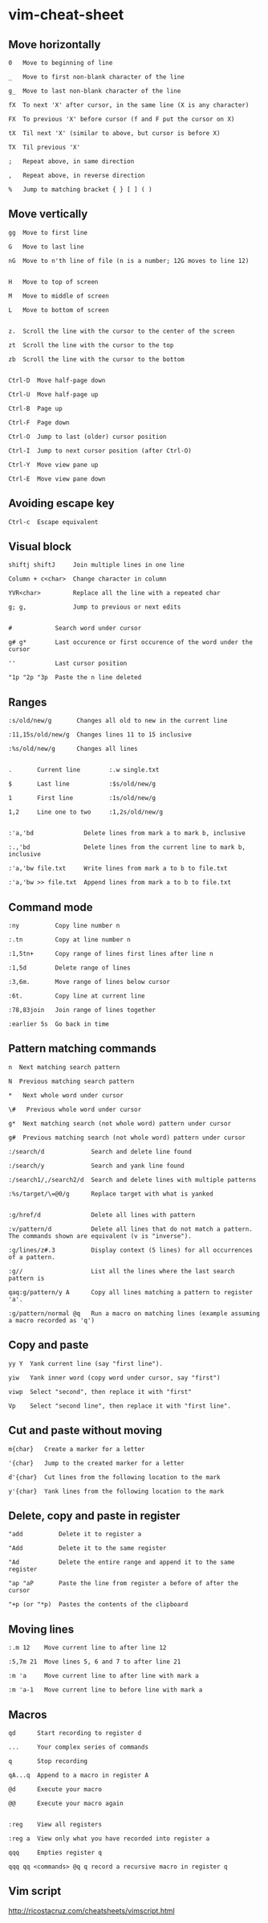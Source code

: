 # vim-cheat-sheet

## Move horizontally

    0   Move to beginning of line

    _   Move to first non-blank character of the line

    g_  Move to last non-blank character of the line

    fX  To next 'X' after cursor, in the same line (X is any character)

    FX  To previous 'X' before cursor (f and F put the cursor on X)

    tX  Til next 'X' (similar to above, but cursor is before X)

    TX  Til previous 'X'

    ;   Repeat above, in same direction

    ,   Repeat above, in reverse direction

    %   Jump to matching bracket { } [ ] ( )

## Move vertically

    gg  Move to first line

    G   Move to last line

    nG  Move to n'th line of file (n is a number; 12G moves to line 12)


    H   Move to top of screen

    M   Move to middle of screen

    L   Move to bottom of screen


    z.  Scroll the line with the cursor to the center of the screen

    zt  Scroll the line with the cursor to the top

    zb  Scroll the line with the cursor to the bottom


    Ctrl-D  Move half-page down

    Ctrl-U  Move half-page up

    Ctrl-B  Page up

    Ctrl-F  Page down

    Ctrl-O  Jump to last (older) cursor position

    Ctrl-I  Jump to next cursor position (after Ctrl-O)

    Ctrl-Y  Move view pane up

    Ctrl-E  Move view pane down

## Avoiding escape key 

    Ctrl-c  Escape equivalent

## Visual block

    shiftj shiftJ     Join multiple lines in one line

    Column + c<char>  Change character in column

    YVR<char>         Replace all the line with a repeated char

    g; g,             Jump to previous or next edits
    

    #            Search word under cursor

    g# g*        Last occurence or first occurence of the word under the cursor

    ''           Last cursor position

    "1p "2p "3p  Paste the n line deleted
    

## Ranges

    :s/old/new/g       Changes all old to new in the current line

    :11,15s/old/new/g  Changes lines 11 to 15 inclusive

    :%s/old/new/g      Changes all lines


    .       Current line        :.w single.txt

    $       Last line           :$s/old/new/g

    1       First line          :1s/old/new/g

    1,2     Line one to two     :1,2s/old/new/g


    :'a,'bd              Delete lines from mark a to mark b, inclusive

    :.,'bd               Delete lines from the current line to mark b, inclusive

    :'a,'bw file.txt     Write lines from mark a to b to file.txt

    :'a,'bw >> file.txt  Append lines from mark a to b to file.txt

## Command mode 

    :ny          Copy line number n

    :.tn         Copy at line number n

    :1,5tn+      Copy range of lines first lines after line n

    :1,5d        Delete range of lines

    :3,6m.       Move range of lines below cursor

    :6t.         Copy line at current line

    :78,83join   Join range of lines together

    :earlier 5s  Go back in time

## Pattern matching commands

    n  Next matching search pattern

    N  Previous matching search pattern

    *   Next whole word under cursor

    \#   Previous whole word under cursor

    g*  Next matching search (not whole word) pattern under cursor

    g#  Previous matching search (not whole word) pattern under cursor

    :/search/d             Search and delete line found

    :/search/y             Search and yank line found

    :/search1/,/search2/d  Search and delete lines with multiple patterns

    :%s/target/\=@0/g      Replace target with what is yanked


    :g/href/d              Delete all lines with pattern

    :v/pattern/d           Delete all lines that do not match a pattern. The commands shown are equivalent (v is "inverse").

    :g/lines/z#.3          Display context (5 lines) for all occurrences of a pattern.

    :g//                   List all the lines where the last search pattern is

    qaq:g/pattern/y A      Copy all lines matching a pattern to register 'a'.

    :g/pattern/normal @q   Run a macro on matching lines (example assuming a macro recorded as 'q')

## Copy and paste

    yy Y  Yank current line (say "first line").

    yiw   Yank inner word (copy word under cursor, say "first")

    viwp  Select "second", then replace it with "first"

    Vp    Select "second line", then replace it with "first line".

## Cut and paste without moving

    m{char}   Create a marker for a letter

    '{char}   Jump to the created marker for a letter

    d'{char}  Cut lines from the following location to the mark

    y'{char}  Yank lines from the following location to the mark

## Delete, copy and paste in register

    "add          Delete it to register a

    "Add          Delete it to the same register

    "Ad           Delete the entire range and append it to the same register

    "ap "aP       Paste the line from register a before of after the cursor

    "+p (or "*p)  Pastes the contents of the clipboard

## Moving lines 

    :.m 12    Move current line to after line 12

    :5,7m 21  Move lines 5, 6 and 7 to after line 21

    :m 'a     Move current line to after line with mark a

    :m 'a-1   Move current line to before line with mark a

## Macros
    qd      Start recording to register d

    ...     Your complex series of commands

    q       Stop recording

    qA...q  Append to a macro in register A

    @d      Execute your macro

    @@      Execute your macro again


    :reg    View all registers

    :reg a  View only what you have recorded into register a

    qqq     Empties register q

    qqq qq <commands> @q q record a recursive macro in register q

## Vim script

http://ricostacruz.com/cheatsheets/vimscript.html
